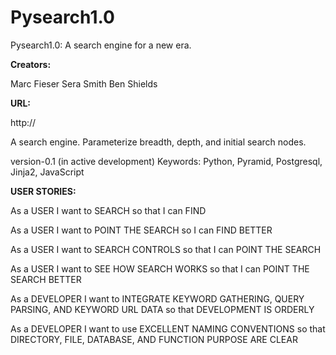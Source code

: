 # Pysearch1.0
Pysearch1.0: A search engine for a new era.

**Creators:**

Marc Fieser
Sera Smith
Ben Shields

**URL:**

http://

A search engine. Parameterize breadth, depth, and initial search nodes.

version-0.1 (in active development)
Keywords: Python, Pyramid, Postgresql, Jinja2, JavaScript

**USER STORIES:**

As a USER I want to SEARCH so that I can FIND

As a USER I want to POINT THE SEARCH so I can FIND BETTER

As a USER I want to SEARCH CONTROLS so that I can POINT THE SEARCH

As a USER I want to SEE HOW SEARCH WORKS so that I can POINT THE SEARCH BETTER

As a DEVELOPER I want to INTEGRATE KEYWORD GATHERING, QUERY PARSING, AND KEYWORD URL DATA so that DEVELOPMENT IS ORDERLY

As a DEVELOPER I want to use EXCELLENT NAMING CONVENTIONS so that DIRECTORY, FILE, DATABASE, AND FUNCTION PURPOSE ARE CLEAR
